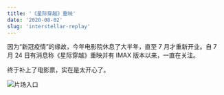 ```yaml
---
title: '《星际穿越》重映'
date: '2020-08-02'
slug: 'interstellar-replay'
---
```


因为“新冠疫情”的缘故，今年电影院休息了大半年，直至 7 月才重新开业。自 7 月 24 日有消息称《星际穿越》重映并有 IMAX 版本以来，一直在关注。

终于补上了电影票，实在是太开心了。

![片场入口](https://cdn.jsdelivr.net/gh/zsdycs/lipk.org/static/images/2020-08-02-Movie-replay.jpeg)
